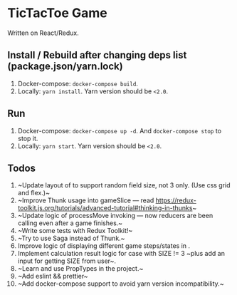 # TicTacToe Game

Written on React/Redux.

## Install / Rebuild after changing deps list (package.json/yarn.lock)

1. Docker-compose: `docker-compose build`.
2. Locally: `yarn install`. Yarn version should be `<2.0`.

## Run

1. Docker-compose: `docker-compose up -d`. And `docker-compose stop` to stop it.
2. Locally: `yarn start`. Yarn version should be `<2.0`.

## Todos

1. ~Update layout of <Playground> to support random field size, not 3 only. (Use css grid and flex.)~
2. ~Improve Thunk usage into gameSlice — read https://redux-toolkit.js.org/tutorials/advanced-tutorial#thinking-in-thunks~
3. ~Update logic of processMove invoking — now reducers are been calling even after a game finishes.~
4. ~Write some tests with Redux Toolkit!~
5. ~Try to use Saga instead of Thunk.~
6. Improve logic of displaying different game steps/states in <App />.
7. Implement calculation result logic for case with SIZE != 3 ~plus add an input for getting SIZE from user~.
8. ~Learn and use PropTypes in the project.~
9. ~Add eslint && prettier~
10. ~Add docker-compose support to avoid yarn version incompatibility.~
